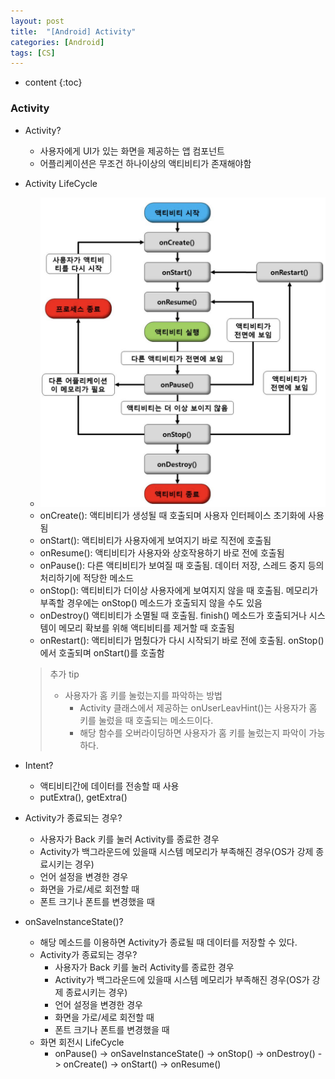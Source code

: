 ```yaml
---
layout: post
title:  "[Android] Activity"
categories: [Android]
tags: [CS]
---
```


* content
{:toc}

### Activity

- Activity?
  - 사용자에게 UI가 있는 화면을 제공하는 앱 컴포넌트
  - 어플리케이션은 무조건 하나이상의 액티비티가 존재해야함






- Activity LifeCycle
  - ![ActivityLifeCycle](/img/ActivityLifeCycle.png)
  - onCreate(): 액티비티가 생성될 때 호출되며 사용자 인터페이스 초기화에 사용됨
  - onStart(): 액티비티가 사용자에게 보여지기 바로 직전에 호출됨
  - onResume(): 액티비티가 사용자와 상호작용하기 바로 전에 호출됨
  - onPause(): 다른 액티비티가 보여질 때 호출됨. 데이터 저장, 스레드 중지 등의 처리하기에 적당한 메소드
  - onStop(): 액티비티가 더이상 사용자에게 보여지지 않을 때 호출됨. 메모리가 부족할 경우에는 onStop() 메소드가 호출되지 않을 수도 있음
  - onDestroy() 액티비티가 소멸될 때 호출됨. finish() 메소드가 호출되거나 시스템이 메모리 확보를 위해 액티비티를 제거할 때 호출됨
  - onRestart(): 액티비티가 멈췄다가 다시 시작되기 바로 전에 호출됨. onStop() 에서 호출되며 onStart()를 호출함

  > 추가 tip
  >
  > - 사용자가 홈 키를 눌렀는지를 파악하는 방법
  >   - Activity 클래스에서 제공하는 onUserLeavHint()는 사용자가 홈 키를 눌렀을 때 호출되는 메소드이다.
  >   - 해당 함수를 오버라이딩하면 사용자가 홈 키를 눌렀는지 파악이 가능하다.

- Intent?

  - 액티비티간에 데이터를 전송할 때 사용
  - putExtra(), getExtra()

- Activity가 종료되는 경우?

  - 사용자가 Back 키를 눌러 Activity를 종료한 경우
  - Activity가 백그라운드에 있을때 시스템 메모리가 부족해진 경우(OS가 강제 종료시키는 경우)
  - 언어 설정을 변경한 경우
  - 화면을 가로/세로 회전할 때
  - 폰트 크기나 폰트를 변경했을 때

- onSaveInstanceState()?

  - 해당 메소드를 이용하면 Activity가 종료될 때 데이터를 저장할 수 있다.
  - Activity가 종료되는 경우?
    - 사용자가 Back 키를 눌러 Activity를 종료한 경우
    - Activity가 백그라운드에 있을때 시스템 메모리가 부족해진 경우(OS가 강제 종료시키는 경우)
    - 언어 설정을 변경한 경우
    - 화면을 가로/세로 회전할 때
    - 폰트 크기나 폰트를 변경했을 때
  - 화면 회전시 LifeCycle
    - onPause() -> onSaveInstanceState() -> onStop() -> onDestroy() -> onCreate() -> onStart() -> onResume()